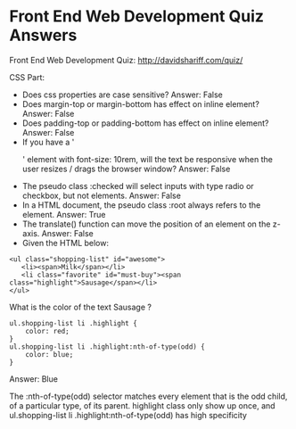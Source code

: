 # Front End Web Development Quiz Answers
Front End Web Development Quiz: http://davidshariff.com/quiz/

CSS Part:
- Does css properties are case sensitive? Answer: False
- Does margin-top or margin-bottom has effect on inline element? Answer: False
- Does padding-top or padding-bottom has effect on inline element? Answer: False
- If you have a '<p>' element with font-size: 10rem, will the text be responsive when the user resizes / drags the browser window? Answer: False
- The pseudo class :checked will select inputs with type radio or checkbox, but not elements. Answer: False
- In a HTML document, the pseudo class :root always refers to the element. Answer: True
- The translate() function can move the position of an element on the z-axis. Answer: False
- Given the HTML below:
```
<ul class="shopping-list" id="awesome">
   <li><span>Milk</span></li>
   <li class="favorite" id="must-buy"><span class="highlight">Sausage</span></li>
</ul>
```
What is the color of the text Sausage ?
```
ul.shopping-list li .highlight {
    color: red;
}
ul.shopping-list li .highlight:nth-of-type(odd) {
    color: blue;
}
```
Answer: Blue

The :nth-of-type(odd) selector matches every element that is the odd child, of a particular type, of its parent.
highlight class only show up once, and ul.shopping-list li .highlight:nth-of-type(odd) has high specificity

